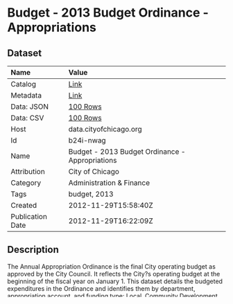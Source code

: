 # Budget - 2013 Budget Ordinance - Appropriations

## Dataset

| Name | Value |
| :--- | :---- |
| Catalog | [Link](https://catalog.data.gov/dataset/budget-2013-budget-ordinance-appropriations-29e3a) |
| Metadata | [Link](https://data.cityofchicago.org/api/views/b24i-nwag) |
| Data: JSON | [100 Rows](https://data.cityofchicago.org/api/views/b24i-nwag/rows.json?max_rows=100) |
| Data: CSV | [100 Rows](https://data.cityofchicago.org/api/views/b24i-nwag/rows.csv?max_rows=100) |
| Host | data.cityofchicago.org |
| Id | b24i-nwag |
| Name | Budget - 2013 Budget Ordinance - Appropriations |
| Attribution | City of Chicago |
| Category | Administration & Finance |
| Tags | budget, 2013 |
| Created | 2012-11-29T15:58:40Z |
| Publication Date | 2012-11-29T16:22:09Z |

## Description

The Annual Appropriation Ordinance is the final City operating budget as approved by the City Council. It reflects the City?s operating budget at the beginning of the fiscal year on January 1. This dataset details the budgeted expenditures in the Ordinance and identifies them by department, appropriation account, and funding type: Local, Community Development Block Grant Program (CDBG), and other Grants. ?Local? funds refer to those line items that are balanced with locally generated revenue sources, including but not limited to the Corporate Fund, Water Fund, Midway and O?Hare Airport funds, Vehicle Tax Fund, Library Fund and General Obligation Bond funds. Owner: Budget and Management. Frequency: Data is updated annually. For more information about the budget process, visit the Budget Documents page: http://j.mp/lPotWf.

## Columns

```ls
| Included | Schema Type    | Field Name                          | Name                                | Data Type | Render Type |
| ======== | ============== | =================================== | =================================== | ========= | =========== |
| Yes      | series tag     | fund_type                           | FUND TYPE                           | text      | text        |
| Yes      | series tag     | fund_code                           | FUND CODE                           | text      | text        |
| Yes      | series tag     | fund_description                    | FUND DESCRIPTION                    | text      | text        |
| Yes      | series tag     | department_number                   | DEPARTMENT NUMBER                   | text      | number      |
| Yes      | series tag     | department_description              | DEPARTMENT DESCRIPTION              | text      | text        |
| Yes      | series tag     | appropriation_authority             | APPROPRIATION AUTHORITY             | text      | number      |
| Yes      | series tag     | appropriation_authority_description | APPROPRIATION AUTHORITY DESCRIPTION | text      | text        |
| Yes      | series tag     | appropriation_account               | APPROPRIATION ACCOUNT               | text      | number      |
| Yes      | series tag     | appropriation_account_description   | APPROPRIATION ACCOUNT DESCRIPTION   | text      | text        |
| Yes      | numeric metric | appropriation_ordinance             | 2013 APPROPRIATION ORDINANCE        | money     | money       |
```

## Time Field

```ls
Value = 2013
Format & Zone = yyyy
```

## Data Commands

```ls
series e:b24i-nwag d:2013-01-01T00:00:00.000Z t:department_description="OFFICE OF THE MAYOR" t:fund_code=100 t:fund_type=Local t:appropriation_account=5 t:appropriation_authority_description="OFFICE OF THE MAYOR" t:appropriation_authority=2005 t:department_number=1 t:appropriation_account_description="SALARIES AND WAGES - ON PAYROLL" t:fund_description="CORPORATE FUND" m:appropriation_ordinance=5366703

series e:b24i-nwag d:2013-01-01T00:00:00.000Z t:department_description="OFFICE OF THE MAYOR" t:fund_code=100 t:fund_type=Local t:appropriation_account=126 t:appropriation_authority_description="OFFICE OF THE MAYOR" t:appropriation_authority=2005 t:department_number=1 t:appropriation_account_description="OFFICE CONVENIENCES" t:fund_description="CORPORATE FUND" m:appropriation_ordinance=1200

series e:b24i-nwag d:2013-01-01T00:00:00.000Z t:department_description="OFFICE OF THE MAYOR" t:fund_code=100 t:fund_type=Local t:appropriation_account=130 t:appropriation_authority_description="OFFICE OF THE MAYOR" t:appropriation_authority=2005 t:department_number=1 t:appropriation_account_description=POSTAGE t:fund_description="CORPORATE FUND" m:appropriation_ordinance=18000
```

## Meta Commands

```ls
metric m:appropriation_ordinance p:integer l:"2013 APPROPRIATION ORDINANCE" t:dataTypeName=money

entity e:b24i-nwag l:"Budget - 2013 Budget Ordinance - Appropriations" t:attribution="City of Chicago" t:url=https://data.cityofchicago.org/api/views/b24i-nwag

property e:b24i-nwag t:meta.view v:id=b24i-nwag v:category="Administration & Finance" v:attributionLink=http://www.cityofchicago.org/city/en/depts/obm/provdrs/city_budg.html v:averageRating=0 v:name="Budget - 2013 Budget Ordinance - Appropriations" v:attribution="City of Chicago"

property e:b24i-nwag t:meta.view.owner v:id=scy9-9wg4 v:profileImageUrlMedium=/api/users/scy9-9wg4/profile_images/THUMB v:profileImageUrlLarge=/api/users/scy9-9wg4/profile_images/LARGE v:screenName=cocadmin v:profileImageUrlSmall=/api/users/scy9-9wg4/profile_images/TINY v:displayName=cocadmin v:privilegesDisabled=false

property e:b24i-nwag t:meta.view.tableauthor v:id=scy9-9wg4 v:profileImageUrlMedium=/api/users/scy9-9wg4/profile_images/THUMB v:profileImageUrlLarge=/api/users/scy9-9wg4/profile_images/LARGE v:screenName=cocadmin v:profileImageUrlSmall=/api/users/scy9-9wg4/profile_images/TINY v:roleName=administrator v:displayName=cocadmin v:privilegesDisabled=false
```

## Top Records

```ls
| fund_type | fund_code | fund_description | department_number | department_description | appropriation_authority | appropriation_authority_description | appropriation_account | appropriation_account_description | appropriation_ordinance | 
| ========= | ========= | ================ | ================= | ====================== | ======================= | =================================== | ===================== | ================================= | ======================= | 
| Local     | 100       | CORPORATE FUND   | 1                 | OFFICE OF THE MAYOR    | 2005                    | OFFICE OF THE MAYOR                 | 5                     | SALARIES AND WAGES - ON PAYROLL   | 5366703                 | 
| Local     | 100       | CORPORATE FUND   | 1                 | OFFICE OF THE MAYOR    | 2005                    | OFFICE OF THE MAYOR                 | 126                   | OFFICE CONVENIENCES               | 1200                    | 
| Local     | 100       | CORPORATE FUND   | 1                 | OFFICE OF THE MAYOR    | 2005                    | OFFICE OF THE MAYOR                 | 130                   | POSTAGE                           | 18000                   | 
| Local     | 100       | CORPORATE FUND   | 1                 | OFFICE OF THE MAYOR    | 2005                    | OFFICE OF THE MAYOR                 | 150                   | PUBLICATN & REPRODT-OUT           | 1000                    | 
| Local     | 100       | CORPORATE FUND   | 1                 | OFFICE OF THE MAYOR    | 2005                    | OFFICE OF THE MAYOR                 | 157                   | RENTAL EQUIPMENT AND SERVICES     | 49500                   | 
| Local     | 100       | CORPORATE FUND   | 1                 | OFFICE OF THE MAYOR    | 2005                    | OFFICE OF THE MAYOR                 | 159                   | LEASE PURCHASE AGREEMNT           | 63500                   | 
| Local     | 100       | CORPORATE FUND   | 1                 | OFFICE OF THE MAYOR    | 2005                    | OFFICE OF THE MAYOR                 | 162                   | REPAIR/MAINT EQUIPMENT            | 6984                    | 
| Local     | 100       | CORPORATE FUND   | 1                 | OFFICE OF THE MAYOR    | 2005                    | OFFICE OF THE MAYOR                 | 166                   | DUES SUBSC & MEM                  | 18500                   | 
| Local     | 100       | CORPORATE FUND   | 1                 | OFFICE OF THE MAYOR    | 2005                    | OFFICE OF THE MAYOR                 | 169                   | TECHNICAL MEETING COSTS           | 5286                    | 
| Local     | 100       | CORPORATE FUND   | 1                 | OFFICE OF THE MAYOR    | 2005                    | OFFICE OF THE MAYOR                 | 181                   | MOBILE COMM SERVICES              | 47400                   | 
```